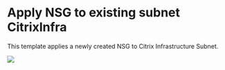 # Apply NSG to existing subnet CitrixInfra

This template applies a newly created NSG to Citrix Infrastructure Subnet.

<a href="https://portal.azure.com/#create/Microsoft.Template/uri/https%3A%2F%2Fraw.githubusercontent.com%2Fvys99AZBuild%2FAzureAutomation%2Fmaster%2F401-Apply-NSG-to-existing-subnet-CitrixInfra%2Fazuredeploy.json" target="_blank">
   <img src="http://azuredeploy.net/deploybutton.png"/>
</a>





